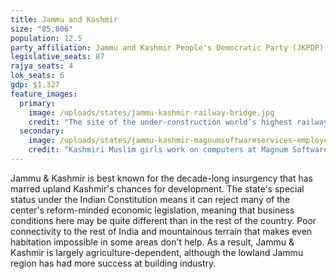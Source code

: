 ```yaml
---
title: Jammu and Kashmir
size: "85,806"
population: 12.5
party_affiliation: Jammu and Kashmir People's Democratic Party (JKPDP) & Bharatiya Janata Party (BJP)
legislative_seats: 87
rajya_seats: 4
lok_seats: 6
gdp: $1,327
feature_images:
  primary:
    image: /uploads/states/jammu-kashmir-railway-bridge.jpg
    credit: "The site of the under-construction world’s highest railway bridge over the Chenab river in Kauri in northern Jammu and Kashmir state. (PRAKASH SINGH/AFP/Getty Images)"
  secondary:
    image: /uploads/states/jammu-kashmir-magnumsoftwareservices-employees.jpg
    credit: "Kashmiri Muslim girls work on computers at Magnum Software Services on the outskirts of Srinagar. (SAJJAD HUSSAIN/AFP/Getty Images)"
---
```


Jammu & Kashmir is best known for the decade-long insurgency that has marred upland Kashmir's chances for development. The state's special status under the Indian Constitution means it can reject many of the center's reform-minded economic legislation, meaning that business conditions here may be quite different than in the rest of the country. Poor connectivity to the rest of India and mountainous terrain that makes even habitation impossible in some areas don't help. As a result, Jammu & Kashmir is largely agriculture-dependent, although the lowland Jammu region has had more success at building industry. 
